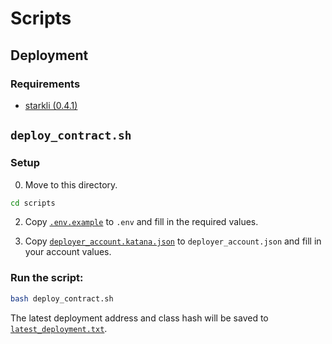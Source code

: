 # Scripts

## Deployment

### Requirements

- [starkli (0.4.1)](https://github.com/xJonathanLEI/starkli)

## `deploy_contract.sh`

### Setup

0. Move to this directory.

```bash
cd scripts
```

2. Copy [`.env.example`](./.env.example) to `.env` and fill in the required values.

3) Copy [`deployer_account.katana.json`](./accounts/deployer_account.katana.json) to `deployer_account.json` and fill in your account values.

### Run the script:

```bash
bash deploy_contract.sh
```

The latest deployment address and class hash will be saved to [`latest_deployment.txt`](./latest_deployment.txt).
